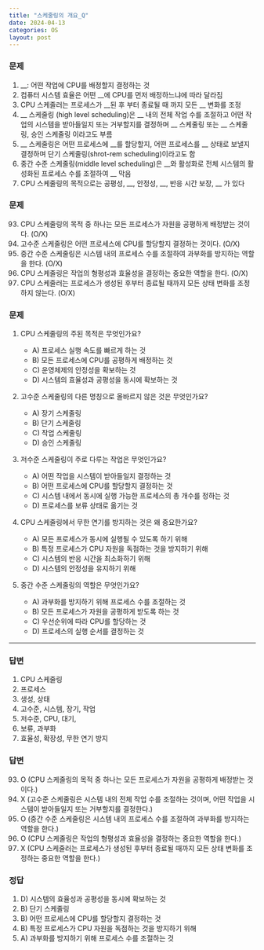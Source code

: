 ```yaml
---
title: "스케줄링의 개요_Q"
date: 2024-04-13
categories: OS
layout: post
---
```

### 문제
1. __: 어떤 작업에 CPU를 배정할지 결정하는 것
2. 컴퓨터 시스템 효율은 어떤 __에 CPU를 먼저 배정하느냐에 따라 달라짐
3. CPU 스케줄러는 프로세스가 __된 후 부터 종료될 때 까지 모든 __ 변화를 조정
4. __ 스케줄링 (high level scheduling)은 __ 내의 전체 작업 수를 조절하고 어떤 작업의 시스템을 받아들일지 또는 거부할지를 결정하며 __ 스케줄링 또는 __ 스케줄링, 승인 스케줄링 이라고도 부름
5. __ 스케줄링은 어떤 프로세스에 __를 할당할지, 어떤 프로세스를 __ 상태로 보낼지 결정하며 단기 스케줄링(shrot-rem scheduling)이라고도 함
6. 중간 수준 스케줄링(middle level scheduling)은 __와 활성화로 전체 시스템의 활성화된 프로세스 수를 조절하여 __ 막음
7. CPU 스케줄링의 목적으로는 공평성, __, 안정성, __, 반응 시간 보장, __ 가 있다



### 문제

93.  CPU 스케줄링의 목적 중 하나는 모든 프로세스가 자원을 공평하게 배정받는 것이다. (O/X)
94.  고수준 스케줄링은 어떤 프로세스에 CPU를 할당할지 결정하는 것이다. (O/X)
95.  중간 수준 스케줄링은 시스템 내의 프로세스 수를 조절하여 과부화를 방지하는 역할을 한다. (O/X)
96.  CPU 스케줄링은 작업의 형평성과 효율성을 결정하는 중요한 역할을 한다. (O/X)
97.  CPU 스케줄러는 프로세스가 생성된 후부터 종료될 때까지 모든 상태 변화를 조정하지 않는다. (O/X)



### 문제

1.  CPU 스케줄링의 주된 목적은 무엇인가요?
    
    *   A) 프로세스 실행 속도를 빠르게 하는 것
    *   B) 모든 프로세스에 CPU를 공평하게 배정하는 것
    *   C) 운영체제의 안정성을 확보하는 것
    *   D) 시스템의 효율성과 공평성을 동시에 확보하는 것
2.  고수준 스케줄링의 다른 명칭으로 올바르지 않은 것은 무엇인가요?
    
    *   A) 장기 스케줄링
    *   B) 단기 스케줄링
    *   C) 작업 스케줄링
    *   D) 승인 스케줄링
3.  저수준 스케줄링이 주로 다루는 작업은 무엇인가요?
    
    *   A) 어떤 작업을 시스템이 받아들일지 결정하는 것
    *   B) 어떤 프로세스에 CPU를 할당할지 결정하는 것
    *   C) 시스템 내에서 동시에 실행 가능한 프로세스의 총 개수를 정하는 것
    *   D) 프로세스를 보류 상태로 옮기는 것
4.  CPU 스케줄링에서 무한 연기를 방지하는 것은 왜 중요한가요?
    
    *   A) 모든 프로세스가 동시에 실행될 수 있도록 하기 위해
    *   B) 특정 프로세스가 CPU 자원을 독점하는 것을 방지하기 위해
    *   C) 시스템의 반응 시간을 최소화하기 위해
    *   D) 시스템의 안정성을 유지하기 위해
5.  중간 수준 스케줄링의 역할은 무엇인가요?
    
    *   A) 과부화를 방지하기 위해 프로세스 수를 조절하는 것
    *   B) 모든 프로세스가 자원을 공평하게 받도록 하는 것
    *   C) 우선순위에 따라 CPU를 할당하는 것
    *   D) 프로세스의 실행 순서를 결정하는 것




<hr>



### 답변

1. CPU 스케줄링
2. 프로세스
3. 생성, 상태
4. 고수준, 시스템, 장기, 작업
5. 저수준, CPU, 대기, 
6. 보류, 과부화
7. 효율성, 확장성, 무한 연기 방지





### 답변

93.  O (CPU 스케줄링의 목적 중 하나는 모든 프로세스가 자원을 공평하게 배정받는 것이다.)
94.  X (고수준 스케줄링은 시스템 내의 전체 작업 수를 조절하는 것이며, 어떤 작업을 시스템이 받아들일지 또는 거부할지를 결정한다.)
95.  O (중간 수준 스케줄링은 시스템 내의 프로세스 수를 조절하여 과부화를 방지하는 역할을 한다.)
96.  O (CPU 스케줄링은 작업의 형평성과 효율성을 결정하는 중요한 역할을 한다.)
97.  X (CPU 스케줄러는 프로세스가 생성된 후부터 종료될 때까지 모든 상태 변화를 조정하는 중요한 역할을 한다.)



### 정답

1.  D) 시스템의 효율성과 공평성을 동시에 확보하는 것
2.  B) 단기 스케줄링
3.  B) 어떤 프로세스에 CPU를 할당할지 결정하는 것
4.  B) 특정 프로세스가 CPU 자원을 독점하는 것을 방지하기 위해
5.  A) 과부화를 방지하기 위해 프로세스 수를 조절하는 것